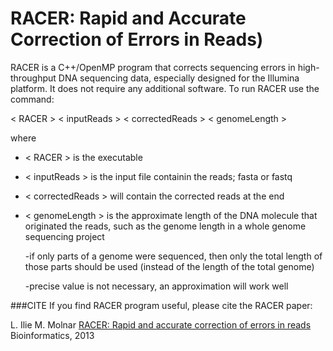 # RACER: Rapid and Accurate Correction of Errors in Reads)

RACER is a C++/OpenMP program that corrects sequencing errors in high-throughput DNA sequencing data, especially designed for the Illumina platform. It does not require any additional software. To run RACER use the command: 

< RACER > < inputReads > < correctedReads > < genomeLength > 

where 

- < RACER > is the executable

- < inputReads > is the input file containin the reads; fasta or fastq

- < correctedReads > will contain the corrected reads at the end

- < genomeLength > is the approximate length of the DNA molecule that originated the reads, such as the genome length in a whole genome sequencing project 

  -if only parts of a genome were sequenced, then only the total length of those parts should be used (instead of the length of the total genome)
  
  -precise value is not necessary, an approximation will work well

###CITE
If you find RACER program useful, please cite the RACER paper:

L. Ilie M. Molnar [RACER: Rapid and accurate correction of errors in reads](http://bioinformatics.oxfordjournals.org/content/29/19/2490) Bioinformatics, 2013
